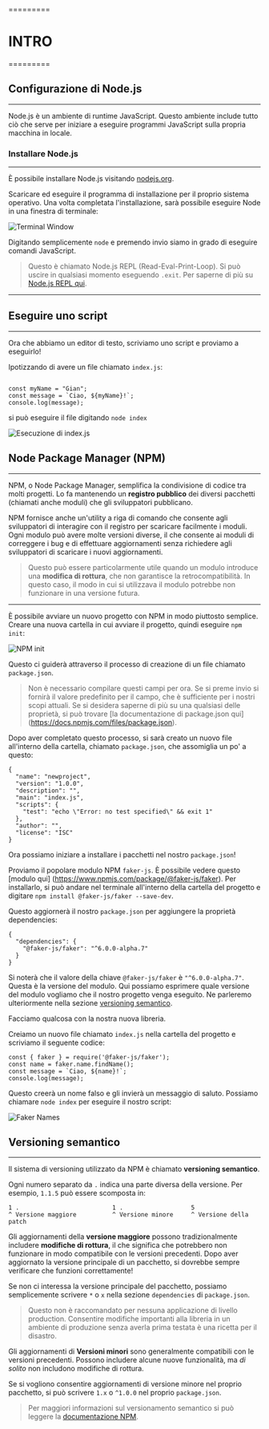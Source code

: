=========

# INTRO

=========


## Configurazione di Node.js
-------------

Node.js è un ambiente di runtime JavaScript. Questo ambiente include tutto ciò che serve per iniziare a eseguire programmi JavaScript sulla propria macchina in locale.



### Installare Node.js
---------------

È possibile installare Node.js visitando [nodejs.org](https://nodejs.org/en/).

Scaricare ed eseguire il programma di installazione per il proprio sistema operativo. Una volta completata l'installazione, sarà possibile eseguire Node in una finestra di terminale:

![Terminal Window](https://res.cloudinary.com/divzjiip8/image/upload/v1579741136/terminal-node_dujulv.png)

Digitando semplicemente `node` e premendo invio siamo in grado di eseguire comandi JavaScript.

> Questo è chiamato Node.js REPL (Read-Eval-Print-Loop). Si può uscire in qualsiasi momento eseguendo `.exit`. Per saperne di più su [Node.js REPL qui](https://nodejs.org/api/repl.html).



------------
## Eseguire uno script
------------

Ora che abbiamo un editor di testo, scriviamo uno script e proviamo a eseguirlo!

Ipotizzando di avere un file chiamato `index.js`:

```

const myName = "Gian";
const message = `Ciao, ${myName}!`;
console.log(message);

```

si può eseguire il file digitando `node index`

![Esecuzione di index.js](https://res.cloudinary.com/divzjiip8/image/upload/v1579741033/node-terminal-file_tiwtup.png)


## Node Package Manager (NPM)

--------------------

NPM, o Node Package Manager, semplifica la condivisione di codice tra molti progetti. Lo fa mantenendo un **registro pubblico** dei diversi pacchetti (chiamati anche moduli) che gli sviluppatori pubblicano.

NPM fornisce anche un'utility a riga di comando che consente agli sviluppatori di interagire con il registro per scaricare facilmente i moduli. Ogni modulo può avere molte versioni diverse, il che consente ai moduli di correggere i bug e di effettuare aggiornamenti senza richiedere agli sviluppatori di scaricare i nuovi aggiornamenti.

> Questo può essere particolarmente utile quando un modulo introduce una **modifica di rottura**, che non garantisce la retrocompatibilità. In questo caso, il modo in cui si utilizzava il modulo potrebbe non funzionare in una versione futura.

---------------

È possibile avviare un nuovo progetto con NPM in modo piuttosto semplice. Creare una nuova cartella in cui avviare il progetto, quindi eseguire `npm init`:

![NPM init](https://res.cloudinary.com/divzjiip8/image/upload/v1579809986/npm_init_ftikcs.png)

Questo ci guiderà attraverso il processo di creazione di un file chiamato `package.json`.

> Non è necessario compilare questi campi per ora. Se si preme invio si fornirà il valore predefinito per il campo, che è sufficiente per i nostri scopi attuali. Se si desidera saperne di più su una qualsiasi delle proprietà, si può trovare [la documentazione di package.json qui] (https://docs.npmjs.com/files/package.json).

Dopo aver completato questo processo, si sarà creato un nuovo file all'interno della cartella, chiamato `package.json`, che assomiglia un po' a questo:

```
{
  "name": "newproject",
  "version": "1.0.0",
  "description": "",
  "main": "index.js",
  "scripts": {
    "test": "echo \"Error: no test specified\" && exit 1"
  },
  "author": "",
  "license": "ISC"
}

```

Ora possiamo iniziare a installare i pacchetti nel nostro `package.json`!

Proviamo il popolare modulo NPM `faker-js`. È possibile vedere questo [modulo qui] (https://www.npmjs.com/package/@faker-js/faker). Per installarlo, si può andare nel terminale all'interno della cartella del progetto e digitare `npm install @faker-js/faker --save-dev`.

Questo aggiornerà il nostro `package.json` per aggiungere la proprietà dependencies:

```
{
  "dependencies": {
    "@faker-js/faker": "^6.0.0-alpha.7"
  }
}

```

Si noterà che il valore della chiave `@faker-js/faker` è `"^6.0.0-alpha.7"`. Questa è la versione del modulo. Qui possiamo esprimere quale versione del modulo vogliamo che il nostro progetto venga eseguito. Ne parleremo ulteriormente nella sezione [versioning semantico](https://university.alchemy.com/course/js/md/614b9f3d7e426a001019beb5#semantic-versioning).

Facciamo qualcosa con la nostra nuova libreria.

Creiamo un nuovo file chiamato `index.js` nella cartella del progetto e scriviamo il seguente codice:

```
const { faker } = require('@faker-js/faker');
const name = faker.name.findName();
const message = `Ciao, ${name}!`;
console.log(message);

```

Questo creerà un nome falso e gli invierà un messaggio di saluto. Possiamo chiamare `node index` per eseguire il nostro script:

![Faker Names](https://res.cloudinary.com/divzjiip8/image/upload/v1579811781/faker_names_wytavd.png)

 ## Versioning semantico
-----------------------

Il sistema di versioning utilizzato da NPM è chiamato **versioning semantico**.

Ogni numero separato da `.` indica una parte diversa della versione. Per esempio, `1.1.5` può essere scomposta in:

```
1 .                          1 .                   5
^ Versione maggiore          ^ Versione minore     ^ Versione della patch

```

Gli aggiornamenti della **versione maggiore** possono tradizionalmente includere **modifiche di rottura**, il che significa che potrebbero non funzionare in modo compatibile con le versioni precedenti. Dopo aver aggiornato la versione principale di un pacchetto, si dovrebbe sempre verificare che funzioni correttamente!

Se non ci interessa la versione principale del pacchetto, possiamo semplicemente scrivere `*` o `x` nella sezione `dependencies` di `package.json`.

> Questo non è raccomandato per nessuna applicazione di livello production. Consentire modifiche importanti alla libreria in un ambiente di produzione senza averla prima testata è una ricetta per il disastro.

Gli aggiornamenti di **Versioni minori** sono generalmente compatibili con le versioni precedenti. Possono includere alcune nuove funzionalità, ma *di solito* non includono modifiche di rottura.

Se si vogliono consentire aggiornamenti di versione minore nel proprio pacchetto, si può scrivere `1.x` o `^1.0.0` nel proprio `package.json`.

> Per maggiori informazioni sul versionamento semantico si può leggere la [documentazione NPM](https://docs.npmjs.com/about-semantic-versioning).